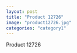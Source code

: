 ```yaml
---
layout: post
title: "Product 12726"
image: "product12726.jpg"
categories: "category1"
---
```

Product 12726
